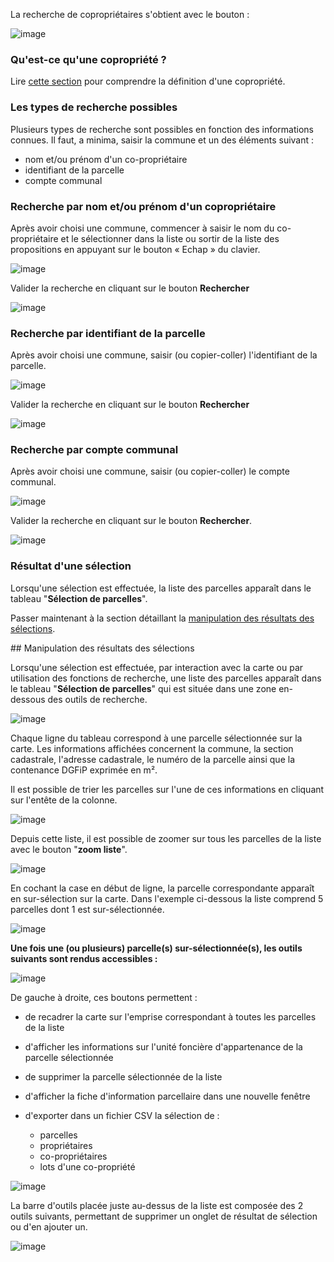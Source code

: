 La recherche de copropriétaires s'obtient avec le bouton :

![image](./images/recherche_coproprio1.png)

### Qu'est-ce qu'une copropriété ?

Lire [cette section](../preambule/#prioprietairecomptecommunal) pour comprendre la définition d'une copropriété.

### Les types de recherche possibles

Plusieurs types de recherche sont possibles en fonction des informations connues. Il faut, a minima, saisir la commune et un des éléments suivant :

- nom et/ou prénom d'un co-propriétaire 
- identifiant de la parcelle
- compte communal

### Recherche par nom et/ou prénom d'un copropriétaire

Après avoir choisi une commune, commencer à saisir le nom du co-propriétaire et le sélectionner dans la liste ou sortir de la liste des propositions  en appuyant sur le bouton « Echap » du clavier.

![image](./images/recherche_coproprio.gif)

Valider la recherche en cliquant sur le bouton **Rechercher**

![image](./images/recherche_parc2.png)

### Recherche par identifiant de la parcelle

Après avoir choisi une commune, saisir (ou copier-coller) l'identifiant de la parcelle.

![image](./images/recherche_coproprio3.gif)

Valider la recherche en cliquant sur le bouton **Rechercher**

![image](./images/recherche_parc2.png)

### Recherche par compte communal

Après avoir choisi une commune, saisir (ou copier-coller) le compte communal.

![image](./images/recherche_coproprio5.gif)

Valider la recherche en cliquant sur le bouton **Rechercher**.

![image](./images/recherche_parc2.png)

### Résultat d'une sélection

Lorsqu'une sélection est effectuée, la liste des parcelles apparaît dans le tableau "**Sélection de parcelles**".

Passer maintenant à la section détaillant la [manipulation des résultats des sélections](#manipulationresultatselection).

##<a id="manipulationresultatselection"></a> Manipulation des résultats des sélections 

Lorsqu'une sélection est effectuée, par interaction avec la carte ou par utilisation des fonctions de recherche, une liste des parcelles apparaît dans le tableau "**Sélection de parcelles**" qui est située dans une zone en-dessous des outils de recherche.

![image](./images/selectioncarte7.png)

Chaque ligne du tableau correspond à une parcelle sélectionnée sur la carte. Les informations affichées concernent la commune, la section cadastrale, l'adresse cadastrale, le numéro de la parcelle ainsi que la contenance DGFiP exprimée en m².

Il est possible de trier les parcelles sur l'une de ces informations en cliquant sur l'entête de la colonne.

![image](./images/selectioncarte8.png)

Depuis cette liste, il est possible de zoomer sur tous les parcelles de la liste avec le bouton "**zoom liste**".

![image](./images/selectioncarte10.png)

En cochant la case en début de ligne, la parcelle correspondante apparaît en sur-sélection sur la carte. Dans l'exemple ci-dessous la liste comprend 5 parcelles dont 1 est sur-sélectionnée.

![image](./images/selectioncarte9.png)

**Une fois une (ou plusieurs) parcelle(s) sur-sélectionnée(s), les outils suivants sont rendus accessibles :**

![image](./images/selectioncarte11.png)

De gauche à droite, ces boutons permettent :

- de recadrer la carte sur l'emprise correspondant à toutes les parcelles de la liste 

- d'afficher les informations sur l'unité foncière d'appartenance de la parcelle sélectionnée

- de supprimer la parcelle sélectionnée de la liste

- d'afficher la fiche d'information parcellaire dans une nouvelle fenêtre

- d'exporter dans un fichier CSV la sélection de :
  
  - parcelles
  - propriétaires
  - co-propriétaires
  - lots d'une co-propriété

![image](./images/selectioncarte12.png)

La barre d'outils placée juste au-dessus de la liste est composée des 2 outils suivants, permettant de supprimer un onglet de résultat de sélection ou d'en ajouter un.

![image](./images/selectioncarte13.gif)